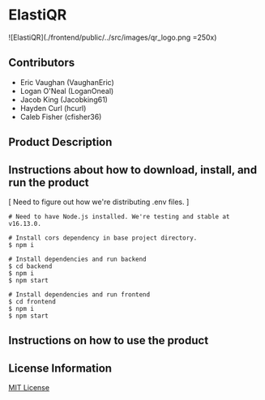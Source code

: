 # ElastiQR

![ElastiQR](./frontend/public/../src/images/qr_logo.png =250x)

## Contributors
- Eric Vaughan (VaughanEric)
- Logan O'Neal (LoganOneal)
- Jacob King (Jacobking61)
- Hayden Curl (hcurl)
- Caleb Fisher (cfisher36)

## Product Description

## Instructions about how to download, install, and run the product

[ Need to figure out how we're distributing .env files. ]

```shell
# Need to have Node.js installed. We're testing and stable at v16.13.0.

# Install cors dependency in base project directory.
$ npm i

# Install dependencies and run backend
$ cd backend
$ npm i
$ npm start

# Install dependencies and run frontend
$ cd frontend
$ npm i
$ npm start
```

## Instructions on how to use the product



## License Information

[MIT License](https://github.com/ElastiQR/ElastiQR/blob/main/LICENSE.txt)
